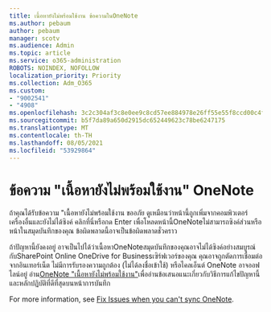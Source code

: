 ```yaml
---
title: เนื้อหายังไม่พร้อมใช้งาน ข้อความในOneNote
ms.author: pebaum
author: pebaum
manager: scotv
ms.audience: Admin
ms.topic: article
ms.service: o365-administration
ROBOTS: NOINDEX, NOFOLLOW
localization_priority: Priority
ms.collection: Adm_O365
ms.custom:
- "9002541"
- "4908"
ms.openlocfilehash: 3c2c304af3c8e0ee9c8cd57ee884978e26ff55e55f8ccd00c4f72966186fcd3b
ms.sourcegitcommit: b5f7da89a650d2915dc652449623c78be6247175
ms.translationtype: MT
ms.contentlocale: th-TH
ms.lasthandoff: 08/05/2021
ms.locfileid: "53929864"
---
```

# <a name="content-not-yet-available-message-in-onenote"></a>ข้อความ "เนื้อหายังไม่พร้อมใช้งาน" OneNote

ถ้าคุณได้รับข้อความ "เนื้อหายังไม่พร้อมใช้งาน ขออภัย ดูเหมือนว่าหน้านี้ถูกเพิ่มจากคอมพิวเตอร์เครื่องอื่นและยังไม่ได้ซิงค์ คลิกที่นี่หรือกด Enter เพื่อโหลดหน้านี้OneNoteไม่สามารถซิงค์ส่วนหรือหน้าในสมุดบันทึกของคุณ ข้อผิดพลาดนี้อาจเป็นข้อผิดพลาดชั่วคราว

ถ้าปัญหานี้ยังคงอยู่ อาจเป็นไปได้ว่าเนื้อหาOneNoteสมุดบันทึกของคุณอาจไม่ได้ซิงค์อย่างสมบูรณ์กับSharePoint Online OneDrive for Businessเซิร์ฟเวอร์ของคุณ คุณอาจถูกตัดการเชื่อมต่อจากอินเทอร์เน็ต ไม่มีการรับรองความถูกต้อง (ไม่ได้ลงชื่อเข้าใช้) หรือไคลเอ็นต์ OneNote อาจออฟไลน์อยู่ อ่าน[OneNote "เนื้อหายังไม่พร้อมใช้งาน"](https://docs.microsoft.com/office/troubleshoot/onenote/onenote-error-content-not-yet-available)เพื่ออ่านข้อเสนอแนะเกี่ยวกับวิธีการแก้ไขปัญหานี้และหลักปฏิบัติที่ดีที่สุดบนหน้าการบันทึก

For more information, see [Fix Issues when you can't sync OneNote](https://support.office.com/article/Fix-issues-when-you-can-t-sync-OneNote-299495ef-66d1-448f-90c1-b785a6968d45).
